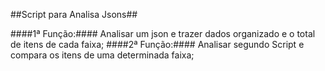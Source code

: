 ##Script para Analisa Jsons##

####1ª Função:#### Analisar um json e trazer dados organizado e o total de itens de cada faixa;
####2ª Função:#### Analisar segundo Script e compara os itens de uma determinada faixa;
